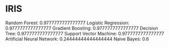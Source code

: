 # IRIS
Random Forest: 0.9777777777777777
Logistic Regression: 0.9777777777777777
Gradient Boosting: 0.9777777777777777
Decision Tree: 0.9777777777777777
Support Vector Machine: 0.9777777777777777
Artificial Neural Network: 0.24444444444444444
Naive Bayes: 0.6
